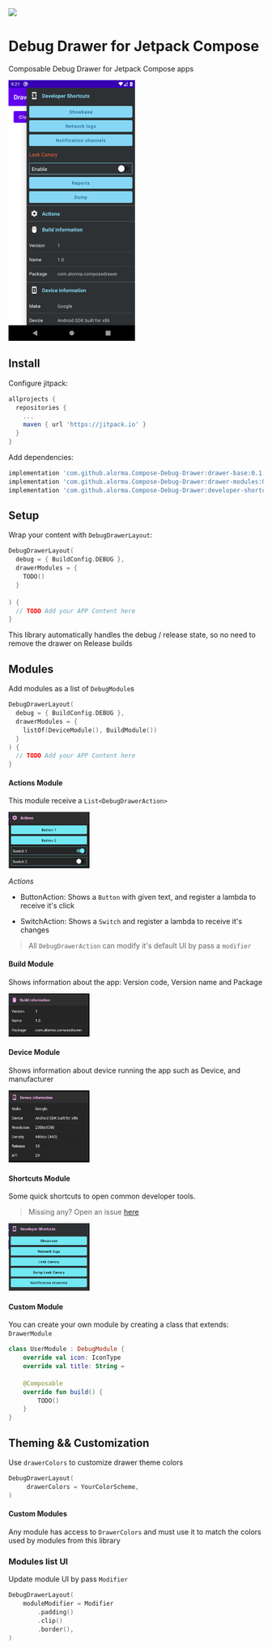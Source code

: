 [![](https://jitpack.io/v/alorma/Compose-Debug-Drawer.svg)](https://jitpack.io/#alorma/Compose-Debug-Drawer)

# Debug Drawer for Jetpack Compose

Composable Debug Drawer for Jetpack Compose apps

<img width="250" src="art/drawer-v0.1.0-beta-02.png" />

## Install

Configure jitpack:

```gradle
allprojects {
  repositories {
    ...
    maven { url 'https://jitpack.io' }
  }
}
```

Add dependencies:

```gradle
implementation 'com.github.alorma.Compose-Debug-Drawer:drawer-base:0.1.0-beta-06'
implementation 'com.github.alorma.Compose-Debug-Drawer:drawer-modules:0.1.0-beta-06'
implementation 'com.github.alorma.Compose-Debug-Drawer:developer-shortcuts:0.1.0-beta-06'
```

## Setup

Wrap your content with `DebugDrawerLayout`:

```kotlin
DebugDrawerLayout(
  debug = { BuildConfig.DEBUG },
  drawerModules = {
    TODO()
  }

) {
  // TODO Add your APP Content here
}
```

This library automatically handles the debug / release state, so no need to remove the drawer on Release builds

## Modules

Add modules as a list of `DebugModule`s

```kotlin
DebugDrawerLayout(
  debug = { BuildConfig.DEBUG },
  drawerModules = {
    listOf(DeviceModule(), BuildModule())
  }
) {
  // TODO Add your APP Content here
}
```

#### Actions Module

This module receive a `List<DebugDrawerAction>`

<img width="160" src="art/actions_module.png" />

*Actions*

* ButtonAction: Shows a `Button` with given text, and register a lambda to receive it's click

* SwitchAction: Shows a `Switch` and register a lambda to receive it's changes

> All `DebugDrawerAction` can modify it's default UI by pass a `modifier`  

#### Build Module

Shows information about the app: Version code, Version name and Package

<img width="160" src="art/build_module.png" />

#### Device Module

Shows information about device running the app such as Device, and manufacturer

<img width="160" src="art/device_module.png" />

#### Shortcuts Module

Some quick shortcuts to open common developer tools.

> Missing any? Open an issue [here](https://github.com/alorma/Compose-Debug-Drawer/issues/new)

<img width="160" src="art/shortcuts_module.png" />

#### Custom Module
You can create your own module by creating a class that extends: `DrawerModule`

```kotlin
class UserModule : DebugModule {
    override val icon: IconType
    override val title: String = 

    @Composable
    override fun build() {
        TODO()
    }
}
```

## Theming && Customization

Use `drawerColors` to customize drawer theme colors

```kotlin
DebugDrawerLayout(
     drawerColors = YourColorScheme,
)
```

#### Custom Modules

Any module has access to `DrawerColors` and must use it to match the colors used by modules from this library 

### Modules list UI

Update module UI by pass `Modifier`

```kotlin
DebugDrawerLayout(
    moduleModifier = Modifier
        .padding()
        .clip()
        .border(),
)
```
